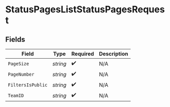 # StatusPagesListStatusPagesRequest


## Fields

| Field              | Type               | Required           | Description        |
| ------------------ | ------------------ | ------------------ | ------------------ |
| `PageSize`         | *string*           | :heavy_check_mark: | N/A                |
| `PageNumber`       | *string*           | :heavy_check_mark: | N/A                |
| `FiltersIsPublic`  | *string*           | :heavy_check_mark: | N/A                |
| `TeamID`           | *string*           | :heavy_check_mark: | N/A                |